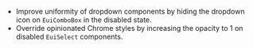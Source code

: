 - Improve uniformity of dropdown components by hiding the dropdown icon on `EuiComboBox` in the disabled state.
- Override opinionated Chrome styles by increasing the opacity to 1 on disabled `EuiSelect` components.


